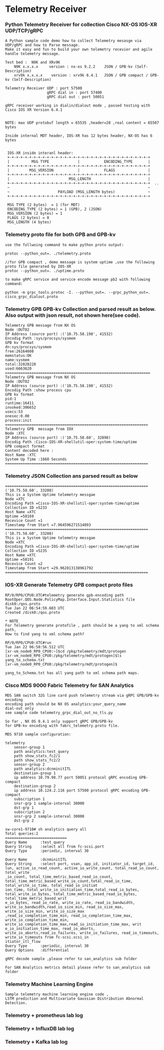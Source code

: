 # Telemetry Receiver
    
### Python Telemetry Receiver for collection Cisco NX-OS IOS-XR UDP/TCP/gRPC
    
    A Python sample code demo how to collect Telemetry mesasge via UDP/gRPC and how to Parse message.
    Make it easy and fun to build your own telemetry recevier and agile handle telemetry message.
     
    Test bed :  N9K and XRv9K 
        N9K x.x.x.x     version : nx-os 9.2.2    JSON / GPB-kv (Self-Description)
        xrv9k x.x.x.x    version : xrv9k 6.4.1   JSON / GPB compact / GPB-kv (Self-Description)
     
    Telemetry Receiver UDP : port 57500
                       gRPC dial in : port 57400
                       gRPC dial out : port 50051
    
    gRPC receiver working in dialin/dialout mode , passed testing with Cisco IOS XR Version 6.4.1

    
    NOTE: max UDP protobuf length = 65535 ,header=28 ,real content = 65507 bytes
    
    Inside internal MDT header, IOS-XR has 12 bytes header, NX-OS has 6 bytes 
    
    
     IOS-XR inside interanl header:
     +-+-+-+-+-+-+-+-+-+-+-+-+-+-+-+-+-+-+-+-+-+-+-+-+-+-+-+-+-+-+-+-+
     |          MSG TYPE             |           ENCODING_TYPE       |
     +-+-+-+-+-+-+-+-+-+-+-+-+-+-+-+-+-+-+-+-+-+-+-+-+-+-+-+-+-+-+-+-+
     |         MSG_VERSION           |           FLAGS               |
     +-+-+-+-+-+-+-+-+-+-+-+-+-+-+-+-+-+-+-+-+-+-+-+-+-+-+-+-+-+-+-+-+
     |                           MSG_LENGTH                          |
     +-+-+-+-+-+-+-+-+-+-+-+-+-+-+-+-+-+-+-+-+-+-+-+-+-+-+-+-+-+-+-+-+  ..
     ~                                                               ~
     ~                      PAYLOAD (MSG_LENGTH bytes)               ~
     +-+-+-+-+-+-+-+-+-+-+-+-+-+-+-+-+-+-+-+-+-+-+-+-+-+-+-+-+-+-+-+-+
     
     MSG TYPE (2 bytes)  = 1 (for MDT)
     ENCODING_TYPE (2 bytes) = 1 (GPB), 2 (JSON)
     MSG_VERSION (2 bytes) = 1
     FLAGS (2 bytes) = 0
     MSG_LENGTH (4 bytes)

     
### Telemetry proto file for both GPB and GPB-kv

    use the follwoing command to make python proto output:
    
    protoc --python_out=. ./telemetry.proto 
    
    //for GPB compact , demo message is system uptime ,use the following proto file generated by IOS-XR
    protoc --python_out=. ./uptime.proto 
    
    to make gRPC service and service encode message pb2 with following command:
    
    python -m grpc_tools.protoc -I. --python_out=. --grpc_python_out=. cisco_grpc_dialout.proto
    
### Telemetry GPB GPB-kv Collection and parsed result as below. Also output with json result, not shown here(see code). 

    Telemetry GPB message from NX OS
    Node :DUT02
    IP Address (source port) :('10.75.58.198', 41532)
    Encodig Path :sys/procsys/sysmem
    GPB kv format
    dn:sys/procsys/sysmem
    free:26164608
    memstatus:OK
    name:sysmem
    total:32828228
    used:6663620
    ==================================================================
    Telemetry GPB message from NX OS
    Node :DUT02
    IP Address (source port) :('10.75.58.198', 41532)
    Encodig Path :show process cpu
    GPB kv format
    pid:1
    runtime:16411
    invoked:306652
    usecs:53
    onesec:0.00
    process:init
    =================================================================
    Telemetry GPB  message from IOX
    Node :XTC
    IP Address (source port) :('10.75.58.60', 32898)
    Encodig Path :Cisco-IOS-XR-shellutil-oper:system-time/uptime
    GPB compact format
    Content decoded here :
    Host Name :XTC
    System Up Time :1660 Seconds
    =================================================================

### Telemetry JSON Collection ans parsed result as below 

    =================================================================
    ('10.75.58.60', 33208)
    This is a System Uptime telemetry messgae
    Node =XTC
    Encoding Path =Cisco-IOS-XR-shellutil-oper:system-time/uptime
    Collection ID =5233
    Host Name =XTC
    Uptime =58169
    Recevice Count =1
    Timestamp from Start =7.964596271514893
    =================================================================
    ('10.75.58.60', 33208)
    This is a System Uptime telemetry messgae
    Node =XTC
    Encoding Path =Cisco-IOS-XR-shellutil-oper:system-time/uptime
    Collection ID =5235
    Host Name =XTC
    Uptime =58191
    Recevice Count =2
    Timestamp from Start =29.962813138961792
    =================================================================

### IOS-XR Generate Telemetry GPB compact proto files

    RP/0/RP0/CPU0:XTC#telemetry generate gpb-encoding path RootOper.QOS.Node.PolicyMap.Interface.Input.Statistics file disk0:/qos.proto
    Tue Jan 22 06:54:59.603 UTC
    Created /disk0:/qos.proto
    
    * NOTE 
    For Telemetry generate protofile , path should be a yang to xml schema path,
    How to find yang to xml schema path?
    
    RP/0/RP0/CPU0:XTC#run
    Tue Jan 22 06:58:56.512 UTC
    [xr-vm_node0_RP0_CPU0:~]$cd /pkg/telemetry/mdt/protogen
    [xr-vm_node0_RP0_CPU0:/pkg/telemetry/mdt/protogen]$ls
    yang_to_schema.txt
    [xr-vm_node0_RP0_CPU0:/pkg/telemetry/mdt/protogen]$
    
    yang_to_Schema.txt has all yang path to xml schema path maps.

### Cisco MDS 9000 Fabric Telemetry for SAN Analytics 

    MDS SAN switch 32G line card push telemetry stream via gRPC GPB/GPB-kv encoding
    encoding path should be NX OS analytics:your_query_name 
    dial-out only
    see sample code telemetry_grpc_dial_out_no_tls.py
    
    So far , NX OS 8.4.1 only support gRPC GPB/GPB-kv
    for GPB-kv encoding with fabrc_telemetry.proto file.
    
    MDS 9710 sample configuration:
     
    telemetry
        sensor-group 1
        path analytics:test_query
        path show_stats_fc2/1
        path show_stats_fc2/2
        sensor-group 2
        path analytics:dcnminitITL
        destination-group 1
        ip address 10.79.98.77 port 50051 protocol gRPC encoding GPB-compact
        destination-group 2
        ip address 10.124.2.116 port 57500 protocol gRPC encoding GPB-compact
        subscription 1
        snsr-grp 1 sample-interval 30000
        dst-grp 1
        subscription 2
        snsr-grp 2 sample-interval 30000
        dst-grp 2
        
    sw-core1-9710# sh analytics query all
    Total queries:2
    ============================
    Query Name      :test_query
    Query String    :select all from fc-scsi.port
    Query Type      :periodic, interval 30
    
    Query Name      :dcnminitITL
    Query String    :select port, vsan, app_id, initiator_id, target_id, lun, active_io_read_count, active_io_write_count, total_read_io_count, total_write
    _io_count, total_time_metric_based_read_io_count, total_time_metric_based_write_io_count,total_read_io_time, total_write_io_time, total_read_io_initiat
    ion_time, total_write_io_initiation_time,total_read_io_bytes, total_write_io_bytes, total_time_metric_based_read_io_bytes, total_time_metric_based_writ
    e_io_bytes, read_io_rate, write_io_rate, read_io_bandwidth, write_io_bandwidth,read_io_size_min, read_io_size_max, write_io_size_min, write_io_size_max
    ,read_io_completion_time_min, read_io_completion_time_max, write_io_completion_time_min, write_io_completion_time_max,read_io_initiation_time_max, writ
    e_io_initiation_time_max, read_io_aborts, write_io_aborts,read_io_failures, write_io_failures, read_io_timeouts, write_io_timeouts from fc-scsi.scsi_in
    itiator_itl_flow
    Query Type      :periodic, interval 30
    Query Options   :differential
    
    gRPC decode sample ,please refer to san_analytics sub folder
    
    For SAN Analytics metrics detail please refer to san_analytics sub folder
    
                    
     
### Telemetry Machine Learning Engine

    Sample telemetry machine learning engine code , 
    LSTM prediction and Multivariate Gaussian Distribution Abnormal Detection.
    
### Telemetry + prometheus lab log
### Telemetry + InfluxDB lab log
### Telemetry + Kafka lab log
        
